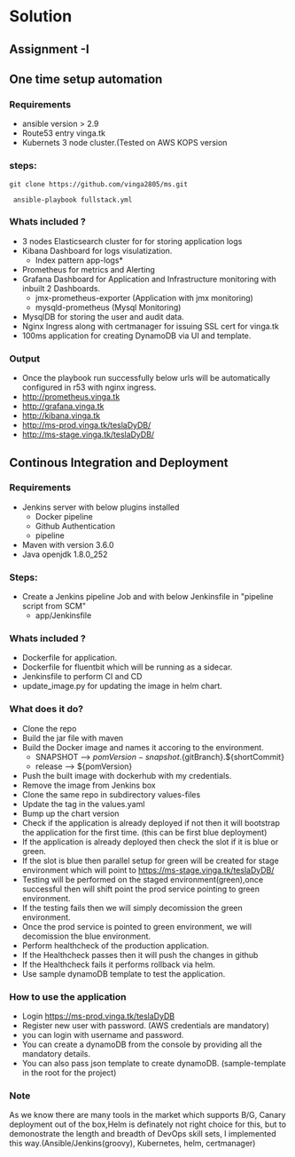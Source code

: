 # Solution
## Assignment -I
## One time setup automation
### Requirements
- ansible version > 2.9
- Route53 entry vinga.tk
- Kubernets 3 node cluster.(Tested on AWS KOPS version 
### steps:

``` git clone https://github.com/vinga2805/ms.git ```

``` ansible-playbook fullstack.yml```
### Whats included ?
- 3 nodes Elasticsearch cluster for for storing application logs
- Kibana Dashboard for logs visulatization.
  - Index pattern app-logs*
- Prometheus for metrics and Alerting
- Grafana Dashboard for Application and Infrastructure monitoring with inbuilt 2 Dashboards.
   - jmx-prometheus-exporter (Application with jmx monitoring)
   - mysqld-prometheus (Mysql Monitoring)
- MysqlDB for storing the user and audit data.
- Nginx Ingress along with certmanager for issuing SSL cert for vinga.tk
- 100ms application for creating DynamoDB via UI and template.

### Output
- Once the playbook run successfully below urls will be automatically configured in r53 with nginx ingress.
- http://prometheus.vinga.tk
- http://grafana.vinga.tk
- http://kibana.vinga.tk
- http://ms-prod.vinga.tk/teslaDyDB/
- http://ms-stage.vinga.tk/teslaDyDB/


## Continous Integration and Deployment
### Requirements
- Jenkins server with below plugins installed
  - Docker pipeline 
  - Github Authentication
  - pipeline
- Maven with version 3.6.0
- Java openjdk 1.8.0_252

### Steps:
- Create a Jenkins pipeline Job and with below Jenkinsfile in "pipeline script from SCM"
  - app/Jenkinsfile
  
### Whats included ?
- Dockerfile for application.
- Dockerfile for fluentbit which will be running as a sidecar.
- Jenkinsfile to perform CI and CD
- update_image.py for updating the image in helm chart.

### What does it do?
- Clone the repo
- Build the jar file with maven
- Build the Docker image and names it accoring to the environment.
  - SNAPSHOT --> ${pomVersion}-snapshot.${gitBranch}.${shortCommit}
  - release  --> ${pomVersion}
- Push the built image with dockerhub with my credentials.
- Remove the image from Jenkins box
- Clone the same repo in subdirectory values-files
- Update the tag in the values.yaml 
- Bump up the chart version
- Check if the application is already deployed if not then it will bootstrap the application for the first time. (this can be first blue deployment)
- If the application is already deployed then check the slot if it is blue or green.
- If the slot is blue then parallel setup for green will be created for stage environment which will point to https://ms-stage.vinga.tk/teslaDyDB/
- Testing will be performed on the staged environment(green),once successful then will shift point the prod service pointing to green environment.
- If the testing fails then we will simply decomission the green environment.
- Once the prod service is pointed to green environment, we will decomission the blue environment.
- Perform healthcheck of the production application.
- If the Healthcheck passes then it will push the changes in github
- If the Healthcheck fails it performs rollback via helm.
- Use sample dynamoDB template to test the application.

### How to use the application
- Login https://ms-prod.vinga.tk/teslaDyDB
- Register new user with password. (AWS credentials are mandatory)
- you can login with username and password.
- You can create a dynamoDB from the console by providing all the mandatory details.
- You can also pass json template to create dynamoDB. (sample-template in the root for the project)

### Note
As we know there are many tools in the market which supports B/G, Canary deployment out of the box,Helm is definately not right choice for this,
but to demonostrate the length and breadth of DevOps skill sets, I implemented this way.(Ansible/Jenkins(groovy), Kubernetes, helm, certmanager)  
